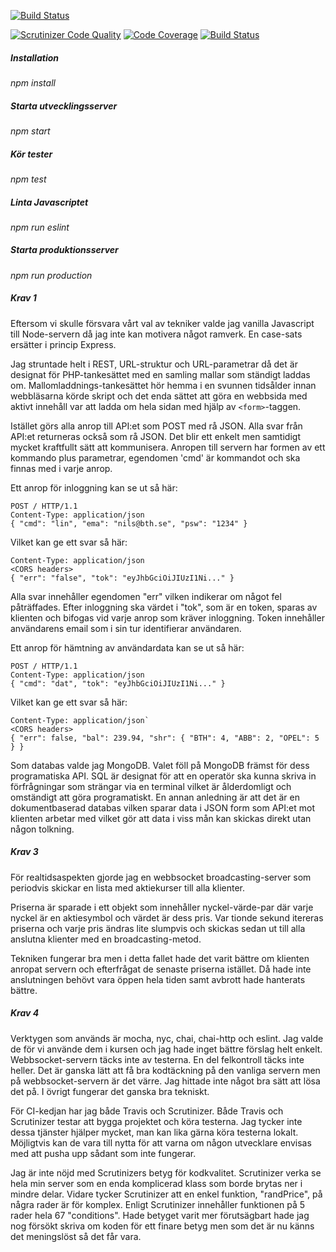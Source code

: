 [![Build Status](https://travis-ci.com/nile16/trade-api.svg?branch=master)](https://travis-ci.com/nile16/trade-api)

[![Scrutinizer Code Quality](https://scrutinizer-ci.com/g/nile16/trade-api/badges/quality-score.png?b=master)](https://scrutinizer-ci.com/g/nile16/trade-api/?branch=master)
[![Code Coverage](https://scrutinizer-ci.com/g/nile16/trade-api/badges/coverage.png?b=master)](https://scrutinizer-ci.com/g/nile16/trade-api/?branch=master)
[![Build Status](https://scrutinizer-ci.com/g/nile16/trade-api/badges/build.png?b=master)](https://scrutinizer-ci.com/g/nile16/trade-api/build-status/master)

##### Installation
*npm install*

##### Starta utvecklingsserver
*npm start*

##### Kör tester
*npm test*

##### Linta Javascriptet
*npm run eslint*

##### Starta produktionsserver
*npm run production*


##### Krav 1

Eftersom vi skulle försvara vårt val av tekniker valde jag vanilla Javascript
till Node-servern då jag inte kan motivera något ramverk.
En case-sats ersätter i princip Express.

Jag struntade helt i REST, URL-struktur och URL-parametrar då det är designat för
PHP-tankesättet med en samling mallar som ständigt laddas om.
Mallomladdnings-tankesättet hör hemma i en svunnen tidsålder innan webbläsarna
körde skript och det enda sättet att göra en webbsida med aktivt innehåll
var att ladda om hela sidan med hjälp av `<form>`-taggen.

Istället görs alla anrop till API:et som POST med rå JSON.
Alla svar från API:et returneras också som rå JSON.
Det blir ett enkelt men samtidigt mycket kraftfullt sätt att kommunisera.
Anropen till servern har formen av ett kommando plus parametrar, egendomen 'cmd'
är kommandot och ska finnas med i varje anrop.

Ett anrop för inloggning kan se ut så här:

```
POST / HTTP/1.1
Content-Type: application/json
{ "cmd": "lin", "ema": "nils@bth.se", "psw": "1234" }
```

Vilket kan ge ett svar så här:

```
Content-Type: application/json
<CORS headers>
{ "err": "false", "tok": "eyJhbGciOiJIUzI1Ni..." }
```

Alla svar innehåller egendomen "err" vilken indikerar om något fel påträffades.
Efter inloggning ska värdet i "tok", som är en token, sparas av klienten och
bifogas vid varje anrop som kräver inloggning.
Token innehåller användarens email som i sin tur identifierar användaren.

Ett anrop för hämtning av användardata kan se ut så här:

```
POST / HTTP/1.1
Content-Type: application/json
{ "cmd": "dat", "tok": "eyJhbGciOiJIUzI1Ni..." }
```

Vilket kan ge ett svar så här:

```
Content-Type: application/json`
<CORS headers>
{ "err": false, "bal": 239.94, "shr": { "BTH": 4, "ABB": 2, "OPEL": 5 } }
```

Som databas valde jag MongoDB.
Valet föll på MongoDB främst för dess programatiska API.
SQL är designat för att en operatör ska kunna skriva in förfrågningar som
strängar via en terminal vilket är ålderdomligt och omständigt att göra programatiskt.
En annan anledning är att det är en dokumentbaserad databas vilken sparar
data i JSON form som API:et mot klienten arbetar med vilket gör att data
i viss mån kan skickas direkt utan någon tolkning.



##### Krav 3

För realtidsaspekten gjorde jag en webbsocket broadcasting-server som
periodvis skickar en lista med aktiekurser till alla klienter.

Priserna är sparade i ett objekt som innehåller nyckel-värde-par där varje
nyckel är en aktiesymbol och värdet är dess pris.
Var tionde sekund itereras priserna och varje pris ändras lite slumpvis och
skickas sedan ut till alla anslutna klienter med en broadcasting-metod.

Tekniken fungerar bra men i detta fallet hade det varit bättre om klienten
anropat servern och efterfrågat de senaste priserna istället.
Då hade inte anslutningen behövt vara öppen hela tiden samt avbrott
hade hanterats bättre.

##### Krav 4

Verktygen som används är mocha, nyc, chai, chai-http och eslint.
Jag valde de för vi använde dem i kursen och jag hade inget bättre
förslag helt enkelt.
Webbsocket-servern täcks inte av testerna.
En del felkontroll täcks inte heller.
Det är ganska lätt att få bra kodtäckning på den vanliga servern men på
webbsocket-servern är det värre.
Jag hittade inte något bra sätt att lösa det på.
I övrigt fungerar det ganska bra tekniskt.

För CI-kedjan har jag både Travis och Scrutinizer.
Både Travis och Scrutinizer testar att bygga projektet och köra testerna.
Jag tycker inte dessa tjänster hjälper mycket, man kan lika gärna köra testerna
lokalt.
Möjligtvis kan de vara till nytta för att varna om någon utvecklare envisas med
att pusha upp sådant som inte fungerar.

Jag är inte nöjd med Scrutinizers betyg för kodkvalitet.
Scrutinizer verka se hela min server som en enda komplicerad klass som borde
brytas ner i mindre delar.
Vidare tycker Scrutinizer att en enkel funktion, "randPrice", på några rader är för komplex.
Enligt Scrutinizer innehåller funktionen på 5 rader hela 67 "conditions".
Hade betyget varit mer förutsägbart hade jag nog försökt skriva om koden för ett
finare betyg men som det är nu känns det meningslöst så det får vara.
